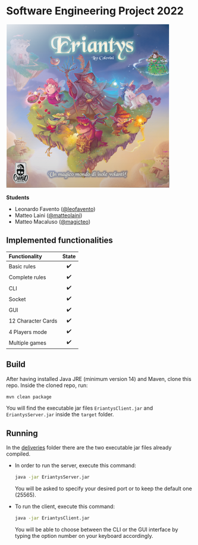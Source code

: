 # Software Engineering Project 2022

![Eriantys Logo](src/main/resources/graphics/eriantys.png)

**Students**
- Leonardo Favento ([@leofavento](https://github.com/leofavento))
- Matteo Laini ([@matteolaini](https://github.com/matteolaini))
- Matteo Macaluso ([@magicteo](https://github.com/magicteo))

## Implemented functionalities

| Functionality      |       State        |
|:-------------------|:------------------:|
| Basic rules        | :heavy_check_mark: |
| Complete rules     | :heavy_check_mark: |
| CLI                | :heavy_check_mark: |
| Socket             | :heavy_check_mark: |
| GUI                | :heavy_check_mark: |
| 12 Character Cards | :heavy_check_mark: |
| 4 Players mode     | :heavy_check_mark: |
| Multiple games     | :heavy_check_mark: |

## Build

After having installed Java JRE (minimum version 14) and Maven, clone this repo.
Inside the cloned repo, run:
```bash
mvn clean package
```
You will find the executable jar files `EriantysClient.jar` and `EriantysServer.jar` inside the `target` folder.

## Running

In the [deliveries](deliveries) folder there are the two executable jar files already compiled.
- In order to run the server, execute this command:
    ```bash
    java -jar EriantysServer.jar
    ```
    You will be asked to specify your desired port or to keep the default one (25565).

- To run the client, execute this command:
    ```bash
    java -jar EriantysClient.jar
    ```
  You will be able to choose between the CLI or the GUI interface by typing the option number on your keyboard accordingly.